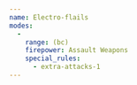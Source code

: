 ```yaml
---
name: Electro-flails
modes:
  -
    range: (bc)
    firepower: Assault Weapons
    special_rules:
      - extra-attacks-1
---
```

